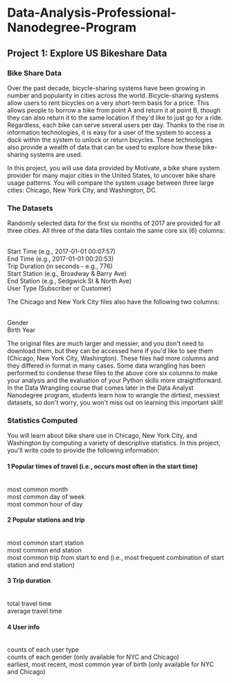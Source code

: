 # Data-Analysis-Professional-Nanodegree-Program

## Project 1: Explore US Bikeshare Data
### Bike Share Data
Over the past decade, bicycle-sharing systems have been growing in number and popularity in cities across the world. Bicycle-sharing systems allow users to rent bicycles on a very short-term basis for a price. This allows people to borrow a bike from point A and return it at point B, though they can also return it to the same location if they'd like to just go for a ride. Regardless, each bike can serve several users per day.
Thanks to the rise in information technologies, it is easy for a user of the system to access a dock within the system to unlock or return bicycles. These technologies also provide a wealth of data that can be used to explore how these bike-sharing systems are used.

In this project, you will use data provided by Motivate, a bike share system provider for many major cities in the United States, to uncover bike share usage patterns. You will compare the system usage between three large cities: Chicago, New York City, and Washington, DC.

### The Datasets
Randomly selected data for the first six months of 2017 are provided for all three cities. All three of the data files contain the same core six (6) columns:

<br /> Start Time (e.g., 2017-01-01 00:07:57)
<br /> End Time (e.g., 2017-01-01 00:20:53)
<br /> Trip Duration (in seconds - e.g., 776)
<br /> Start Station (e.g., Broadway & Barry Ave)
<br /> End Station (e.g., Sedgwick St & North Ave)
<br /> User Type (Subscriber or Customer)

The Chicago and New York City files also have the following two columns:

<br /> Gender
<br /> Birth Year

The original files are much larger and messier, and you don't need to download them, but they can be accessed here if you'd like to see them (Chicago, New York City, Washington). These files had more columns and they differed in format in many cases. Some data wrangling has been performed to condense these files to the above core six columns to make your analysis and the evaluation of your Python skills more straightforward. In the Data Wrangling course that comes later in the Data Analyst Nanodegree program, students learn how to wrangle the dirtiest, messiest datasets, so don't worry, you won't miss out on learning this important skill!

### Statistics Computed
You will learn about bike share use in Chicago, New York City, and Washington by computing a variety of descriptive statistics. In this project, you'll write code to provide the following information:

#### 1 Popular times of travel (i.e., occurs most often in the start time)
<br /> most common month
<br /> most common day of week
<br /> most common hour of day

#### 2 Popular stations and trip
<br /> most common start station
<br /> most common end station
<br /> most common trip from start to end (i.e., most frequent combination of start station and end station)

#### 3 Trip duration
<br /> total travel time
<br /> average travel time

#### 4 User info
<br /> counts of each user type
<br /> counts of each gender (only available for NYC and Chicago)
<br /> earliest, most recent, most common year of birth (only available for NYC and Chicago)
